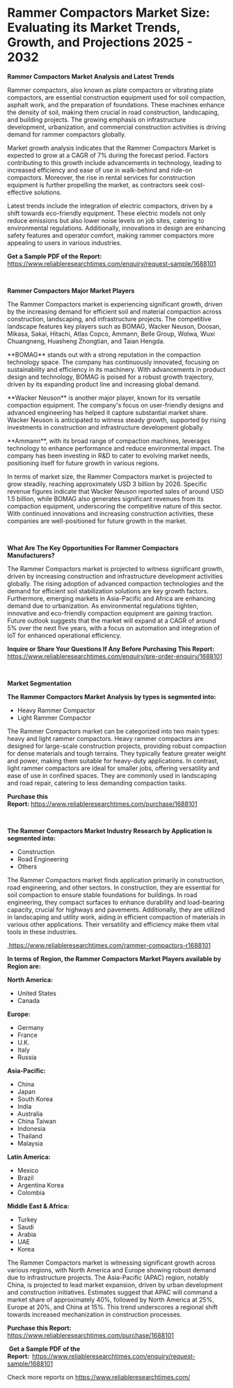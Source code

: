 <p><h1>Rammer Compactors Market Size: Evaluating its Market Trends, Growth, and Projections 2025 - 2032</h1></p><p><strong>Rammer Compactors Market Analysis and Latest Trends</strong></p>
<p><p>Rammer compactors, also known as plate compactors or vibrating plate compactors, are essential construction equipment used for soil compaction, asphalt work, and the preparation of foundations. These machines enhance the density of soil, making them crucial in road construction, landscaping, and building projects. The growing emphasis on infrastructure development, urbanization, and commercial construction activities is driving demand for rammer compactors globally.</p><p>Market growth analysis indicates that the Rammer Compactors Market is expected to grow at a CAGR of 7% during the forecast period. Factors contributing to this growth include advancements in technology, leading to increased efficiency and ease of use in walk-behind and ride-on compactors. Moreover, the rise in rental services for construction equipment is further propelling the market, as contractors seek cost-effective solutions. </p><p>Latest trends include the integration of electric compactors, driven by a shift towards eco-friendly equipment. These electric models not only reduce emissions but also lower noise levels on job sites, catering to environmental regulations. Additionally, innovations in design are enhancing safety features and operator comfort, making rammer compactors more appealing to users in various industries.</p></p>
<p><strong>Get a Sample PDF of the Report:&nbsp;</strong> <a href="https://www.reliableresearchtimes.com/enquiry/request-sample/1688101?utm_campaign=2246&utm_medium=2&utm_source=Github&utm_content=ia&utm_term=10042025&utm_id=rammer-compactors">https://www.reliableresearchtimes.com/enquiry/request-sample/1688101</a></p>
<p>&nbsp;</p>
<p><strong>Rammer Compactors Major Market Players</strong></p>
<p><p>The Rammer Compactors market is experiencing significant growth, driven by the increasing demand for efficient soil and material compaction across construction, landscaping, and infrastructure projects. The competitive landscape features key players such as BOMAG, Wacker Neuson, Doosan, Mikasa, Sakai, Hitachi, Atlas Copco, Ammann, Belle Group, Wolwa, Wuxi Chuangneng, Huasheng Zhongtian, and Taian Hengda.</p><p>**BOMAG** stands out with a strong reputation in the compaction technology space. The company has continuously innovated, focusing on sustainability and efficiency in its machinery. With advancements in product design and technology, BOMAG is poised for a robust growth trajectory, driven by its expanding product line and increasing global demand.</p><p>**Wacker Neuson** is another major player, known for its versatile compaction equipment. The company's focus on user-friendly designs and advanced engineering has helped it capture substantial market share. Wacker Neuson is anticipated to witness steady growth, supported by rising investments in construction and infrastructure development globally.</p><p>**Ammann**, with its broad range of compaction machines, leverages technology to enhance performance and reduce environmental impact. The company has been investing in R&D to cater to evolving market needs, positioning itself for future growth in various regions.</p><p>In terms of market size, the Rammer Compactors market is projected to grow steadily, reaching approximately USD 3 billion by 2026. Specific revenue figures indicate that Wacker Neuson reported sales of around USD 1.5 billion, while BOMAG also generates significant revenues from its compaction equipment, underscoring the competitive nature of this sector. With continued innovations and increasing construction activities, these companies are well-positioned for future growth in the market.</p></p>
<p>&nbsp;</p>
<p><strong>What Are The Key Opportunities For Rammer Compactors Manufacturers?</strong></p>
<p><p>The Rammer Compactors market is projected to witness significant growth, driven by increasing construction and infrastructure development activities globally. The rising adoption of advanced compaction technologies and the demand for efficient soil stabilization solutions are key growth factors. Furthermore, emerging markets in Asia-Pacific and Africa are enhancing demand due to urbanization. As environmental regulations tighten, innovative and eco-friendly compaction equipment are gaining traction. Future outlook suggests that the market will expand at a CAGR of around 5% over the next five years, with a focus on automation and integration of IoT for enhanced operational efficiency.</p></p>
<p><strong>Inquire or Share Your Questions If Any Before Purchasing This Report:</strong> <a href="https://www.reliableresearchtimes.com/enquiry/pre-order-enquiry/1688101?utm_campaign=2246&utm_medium=2&utm_source=Github&utm_content=ia&utm_term=10042025&utm_id=rammer-compactors">https://www.reliableresearchtimes.com/enquiry/pre-order-enquiry/1688101</a></p>
<p>&nbsp;</p>
<p><strong>Market Segmentation</strong></p>
<p><strong>The Rammer Compactors Market Analysis by types is segmented into:</strong></p>
<p><ul><li>Heavy Rammer Compactor</li><li>Light Rammer Compactor</li></ul></p>
<p><p>The Rammer Compactors market can be categorized into two main types: heavy and light rammer compactors. Heavy rammer compactors are designed for large-scale construction projects, providing robust compaction for dense materials and tough terrains. They typically feature greater weight and power, making them suitable for heavy-duty applications. In contrast, light rammer compactors are ideal for smaller jobs, offering versatility and ease of use in confined spaces. They are commonly used in landscaping and road repair, catering to less demanding compaction tasks.</p></p>
<p><strong>Purchase this Report:&nbsp;</strong><a href="https://www.reliableresearchtimes.com/purchase/1688101?utm_campaign=2246&utm_medium=2&utm_source=Github&utm_content=ia&utm_term=10042025&utm_id=rammer-compactors">https://www.reliableresearchtimes.com/purchase/1688101</a></p>
<p>&nbsp;</p>
<p><strong>The Rammer Compactors Market Industry Research by Application is segmented into:</strong></p>
<p><ul><li>Construction</li><li>Road Engineering</li><li>Others</li></ul></p>
<p><p>The Rammer Compactors market finds application primarily in construction, road engineering, and other sectors. In construction, they are essential for soil compaction to ensure stable foundations for buildings. In road engineering, they compact surfaces to enhance durability and load-bearing capacity, crucial for highways and pavements. Additionally, they are utilized in landscaping and utility work, aiding in efficient compaction of materials in various other applications. Their versatility and efficiency make them vital tools in these industries.</p></p>
<p><a href="https://www.reliableresearchtimes.com/rammer-compactors-r1688101?utm_campaign=2246&utm_medium=2&utm_source=Github&utm_content=ia&utm_term=10042025&utm_id=rammer-compactors">&nbsp;https://www.reliableresearchtimes.com/rammer-compactors-r1688101</a></p>
<p><strong>In terms of Region, the Rammer Compactors Market Players available by Region are:</strong></p>
<p>
    <p> <strong> North America: </strong>
        <ul>
            <li>United States</li>
            <li>Canada</li>
        </ul>
        </p> 
    <p> <strong> Europe: </strong>
        <ul>
            <li>Germany</li>
            <li>France</li>
            <li>U.K.</li>
            <li>Italy</li>
            <li>Russia</li>
        </ul>
        </p> 
    <p> <strong> Asia-Pacific: </strong>
        <ul>
            <li>China</li>
            <li>Japan</li>
            <li>South Korea</li>
            <li>India</li>
            <li>Australia</li>
            <li>China Taiwan</li>
            <li>Indonesia</li>
            <li>Thailand</li>
            <li>Malaysia</li>
        </ul>
        </p> 
    <p> <strong> Latin America: </strong>
        <ul>
            <li>Mexico</li>
            <li>Brazil</li>
            <li>Argentina Korea</li>
            <li>Colombia</li>
        </ul>
        </p> 
    <p> <strong> Middle East & Africa: </strong>
        <ul>
            <li>Turkey</li>
            <li>Saudi</li>
            <li>Arabia</li>
            <li>UAE</li>
            <li>Korea</li>
        </ul>
    </p>
    </p>
<p><p>The Rammer Compactors market is witnessing significant growth across various regions, with North America and Europe showing robust demand due to infrastructure projects. The Asia-Pacific (APAC) region, notably China, is projected to lead market expansion, driven by urban development and construction initiatives. Estimates suggest that APAC will command a market share of approximately 40%, followed by North America at 25%, Europe at 20%, and China at 15%. This trend underscores a regional shift towards increased mechanization in construction processes.</p></p>
<p><strong>Purchase this Report: </strong><a href="https://www.reliableresearchtimes.com/purchase/1688101?utm_campaign=2246&utm_medium=2&utm_source=Github&utm_content=ia&utm_term=10042025&utm_id=rammer-compactors">https://www.reliableresearchtimes.com/purchase/1688101</a></p>
<p>&nbsp;<strong>Get a Sample PDF of the Report:&nbsp;&nbsp;</strong><a href="https://www.reliableresearchtimes.com/enquiry/request-sample/1688101?utm_campaign=2246&utm_medium=2&utm_source=Github&utm_content=ia&utm_term=10042025&utm_id=rammer-compactors">https://www.reliableresearchtimes.com/enquiry/request-sample/1688101</a></p>
<p><strong></strong></p>
<p>Check more reports on <a href="https://www.reliableresearchtimes.com/?utm_campaign=2246&utm_medium=2&utm_source=Github&utm_content=ia&utm_term=10042025&utm_id=rammer-compactors">https://www.reliableresearchtimes.com/</a></p>